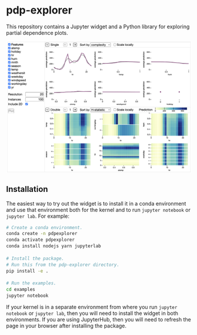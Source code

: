 # pdp-explorer

This repository contains a Jupyter widget and a Python library for exploring partial dependence plots.

![Screenshot](screenshot.png?raw=true)

## Installation

The easiest way to try out the widget is to install it in a conda environment and use that environment both for the kernel and to run `jupyter notebook` or `jupyter lab`. For example:

```bash
# Create a conda environment.
conda create -n pdpexplorer
conda activate pdpexplorer
conda install nodejs yarn jupyterlab

# Install the package.
# Run this from the pdp-explorer directory.
pip install -e .

# Run the examples.
cd examples
jupyter notebook
```

If your kernel is in a separate environment from where you run `jupyter notebook` or `jupyter lab`, then you will need to install the widget in both environments. If you are using JupyterHub, then you will need to refresh the page in your browser after installing the package.
